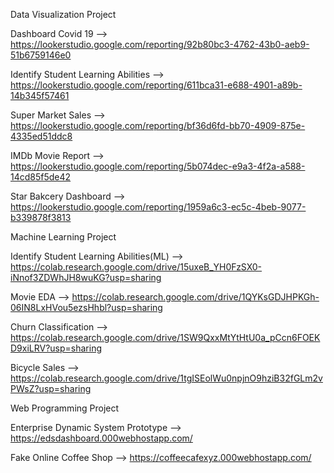 Data Visualization Project

Dashboard Covid 19 --> https://lookerstudio.google.com/reporting/92b80bc3-4762-43b0-aeb9-51b6759146e0

Identify Student Learning Abilities --> https://lookerstudio.google.com/reporting/611bca31-e688-4901-a89b-14b345f57461

Super Market Sales --> https://lookerstudio.google.com/reporting/bf36d6fd-bb70-4909-875e-4335ed51ddc8

IMDb Movie Report --> https://lookerstudio.google.com/reporting/5b074dec-e9a3-4f2a-a588-14cd85f5de42

Star Bakcery Dashboard --> https://lookerstudio.google.com/reporting/1959a6c3-ec5c-4beb-9077-b339878f3813

Machine Learning Project

Identify Student Learning Abilities(ML) --> https://colab.research.google.com/drive/15uxeB_YH0FzSX0-iNnof3ZDWhJH8wuKG?usp=sharing

Movie EDA --> https://colab.research.google.com/drive/1QYKsGDJHPKGh-06IN8LxHVou5ezsHhbl?usp=sharing

Churn Classification --> https://colab.research.google.com/drive/1SW9QxxMtYtHtU0a_pCcn6FOEKD9xiLRV?usp=sharing

Bicycle Sales --> https://colab.research.google.com/drive/1tgISEolWu0npjnO9hziB32fGLm2vPWsZ?usp=sharing

Web Programming Project

Enterprise Dynamic System Prototype --> https://edsdashboard.000webhostapp.com/

Fake Online Coffee Shop --> https://coffeecafexyz.000webhostapp.com/
